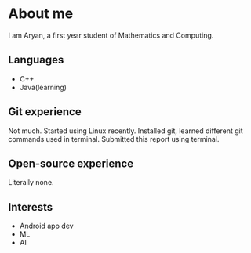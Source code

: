 # About me
I am Aryan, a first year student of Mathematics and Computing.

## Languages
* C++
* Java(learning)

## Git experience
Not much. Started using Linux recently. Installed git, learned different git commands used in terminal. Submitted this report using terminal.

## Open-source experience
Literally none.

## Interests
* Android app dev
* ML
* AI


